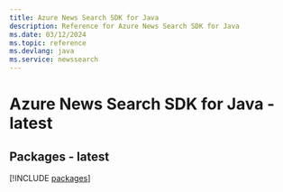 ```yaml
---
title: Azure News Search SDK for Java
description: Reference for Azure News Search SDK for Java
ms.date: 03/12/2024
ms.topic: reference
ms.devlang: java
ms.service: newssearch
---
```

# Azure News Search SDK for Java - latest
## Packages - latest
[!INCLUDE [packages](news-search-index.md)]